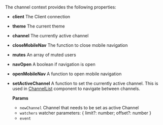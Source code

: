 The channel context provides the following properties:

- **client** The Client connection

- **theme** The current theme

- **channel** The currently active channel

- **closeMobileNav** The function to close mobile navigation

- **mutes** An array of muted users

- **navOpen** A boolean if navigation is open

- **openMobileNav** A function to open mobile navigation

- **setActiveChannel** A function to set the currently active channel. This is used in [ChannelList](#channellist) component to navigate between channels.

  **Params**

  - `newChannel` Channel that needs to be set as active Channel
  - `watchers` watcher parameters: { limit?: number; offset?: number }
  - `event`
